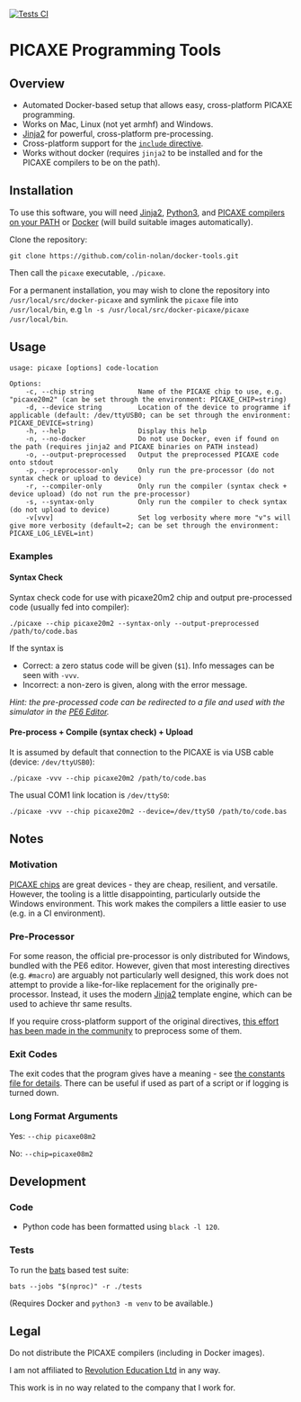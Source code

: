 [![Tests CI](https://github.com/colin-nolan/docker-picaxe/workflows/tests.yml/badge.svg)](https://github.com/colin-nolan/docker-picaxe/actions/workflows/tests.yml)

# PICAXE Programming Tools
## Overview
- Automated Docker-based setup that allows easy, cross-platform PICAXE programming.
- Works on Mac, Linux (not yet armhf) and Windows.
- [Jinja2](https://jinja.palletsprojects.com) for powerful, cross-platform pre-processing.
- Cross-platform support for the [`include` directive](https://picaxe.com/basic-commands/directives/hash-include/).
- Works without docker (requires `jinja2` to be installed and for the PICAXE compilers to be on the path).


## Installation
To use this software, you will need [Jinja2](https://pypi.org/project/Jinja2), [Python3](https://www.python.org/downloads/), and
[PICAXE compilers](https://picaxe.com/software/drivers/picaxe-compilers) [on your PATH](https://linuxize.com/post/how-to-add-directory-to-path-in-linux/)
or [Docker](https://docs.docker.com/get-docker) (will build suitable images automatically).

Clone the repository:
```
git clone https://github.com/colin-nolan/docker-tools.git
```
Then call the `picaxe` executable, `./picaxe`.

For a permanent installation, you may wish to clone the repository into `/usr/local/src/docker-picaxe` and symlink
the `picaxe` file into `/usr/local/bin`, e.g `ln -s /usr/local/src/docker-picaxe/picaxe /usr/local/bin`.


## Usage
```
usage: picaxe [options] code-location

Options:
    -c, --chip string           Name of the PICAXE chip to use, e.g. "picaxe20m2" (can be set through the environment: PICAXE_CHIP=string)
    -d, --device string         Location of the device to programme if applicable (default: /dev/ttyUSB0; can be set through the environment: PICAXE_DEVICE=string)
    -h, --help                  Display this help
    -n, --no-docker             Do not use Docker, even if found on the path (requires jinja2 and PICAXE binaries on PATH instead)
    -o, --output-preprocessed   Output the preprocessed PICAXE code onto stdout
    -p, --preprocessor-only     Only run the pre-processor (do not syntax check or upload to device)
    -r, --compiler-only         Only run the compiler (syntax check + device upload) (do not run the pre-processor)
    -s, --syntax-only           Only run the compiler to check syntax (do not upload to device)
    -v[vvv]                     Set log verbosity where more "v"s will give more verbosity (default=2; can be set through the environment: PICAXE_LOG_LEVEL=int)
```

### Examples
#### Syntax Check
Syntax check code for use with picaxe20m2 chip and output pre-processed code (usually fed into compiler):
```
./picaxe --chip picaxe20m2 --syntax-only --output-preprocessed /path/to/code.bas
```
If the syntax is
- Correct: a zero status code will be given (`$1`). Info messages can be seen with `-vvv`.
- Incorrect: a non-zero is given, along with the error message.

_Hint: the pre-processed code can be redirected to a file and used with the simulator in the [PE6 Editor](https://picaxe.com/software/picaxe/picaxe-editor-6/)._

#### Pre-process + Compile (syntax check) + Upload
It is assumed by default that connection to the PICAXE is via USB cable (device: `/dev/ttyUSB0`):
```
./picaxe -vvv --chip picaxe20m2 /path/to/code.bas
```

The usual COM1 link location is `/dev/ttyS0`:
```
./picaxe -vvv --chip picaxe20m2 --device=/dev/ttyS0 /path/to/code.bas
```


## Notes
### Motivation
[PICAXE chips](https://picaxe.com/hardware/picaxe-chips) are great devices - they are cheap, resilient, and versatile.
However, the tooling is a little disappointing, particularly outside the Windows environment. This work makes the
compilers a little easier to use (e.g. in a CI environment).

### Pre-Processor
For some reason, the official pre-processor is only distributed for Windows, bundled with the PE6 editor.
However, given that most interesting directives (e.g. `#macro`) are arguably not particularly well designed, this
work does not attempt to provide a like-for-like replacement for the originally pre-processor. Instead, it uses
the modern [Jinja2](https://jinja.palletsprojects.com) template engine, which can be used to achieve thr same results.

If you require cross-platform support of the original directives, [this effort has been made in the community](https://github.com/Patronics/PicaxePreprocess) to preprocess some of them.

### Exit Codes
The exit codes that the program gives have a meaning - see [the constants file for details](./pipeline/constants.sh). There can be useful
if used as part of a script or if logging is turned down.

### Long Format Arguments
Yes: `--chip picaxe08m2`

No: `--chip=picaxe08m2`


## Development
### Code
- Python code has been formatted using `black -l 120`.

### Tests
To run the [bats](https://github.com/bats-core/bats-core) based test suite:
```
bats --jobs "$(nproc)" -r ./tests
```
(Requires Docker and `python3 -m venv` to be available.)


## Legal
Do not distribute the PICAXE compilers (including in Docker images).

I am not affiliated to [Revolution Education Ltd](https://rev-ed.co.uk/) in any way.

This work is in no way related to the company that I work for.
